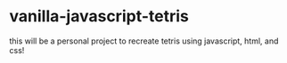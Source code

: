 # vanilla-javascript-tetris

this will be a personal project to recreate tetris using javascript, html, and css!
